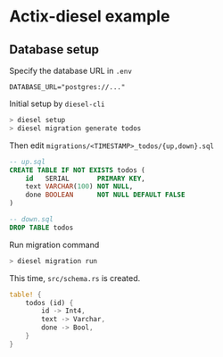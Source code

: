 # Actix-diesel example

## Database setup

Specify the database URL in `.env`

```
DATABASE_URL="postgres://..."
```

Initial setup by `diesel-cli`

```sh
> diesel setup
> diesel migration generate todos
```

Then edit `migrations/<TIMESTAMP>_todos/{up,down}.sql`

```sql
-- up.sql
CREATE TABLE IF NOT EXISTS todos (
    id   SERIAL       PRIMARY KEY,
    text VARCHAR(100) NOT NULL,
    done BOOLEAN      NOT NULL DEFAULT FALSE
)

-- down.sql
DROP TABLE todos
```

Run migration command

```sh
> diesel migration run
```

This time, `src/schema.rs` is created.

```rust
table! {
    todos (id) {
        id -> Int4,
        text -> Varchar,
        done -> Bool,
    }
}
```
